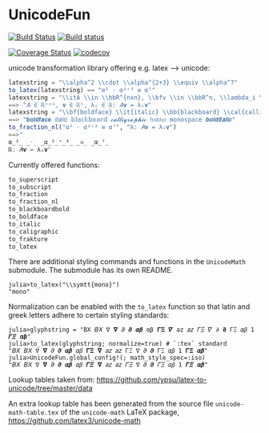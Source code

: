 # UnicodeFun
[![Build Status](https://travis-ci.org/SimonDanisch/UnicodeFun.jl.svg?branch=master)](https://travis-ci.org/SimonDanisch/UnicodeFun.jl)
[![Build status](https://ci.appveyor.com/api/projects/status/ri3ybegh0ffwyq0n/branch/master?svg=true)](https://ci.appveyor.com/project/SimonDanisch/unicodefun-jl/branch/master)

[![Coverage Status](https://coveralls.io/repos/github/SimonDanisch/UnicodeFun.jl/badge.svg?branch=master)](https://coveralls.io/github/SimonDanisch/UnicodeFun.jl?branch=master)
[![codecov](https://codecov.io/gh/SimonDanisch/UnicodeFun.jl/branch/master/graph/badge.svg)](https://codecov.io/gh/SimonDanisch/UnicodeFun.jl)


unicode transformation library offering e.g. latex --> unicode:

```Julia
latexstring = "\\alpha^2 \\cdot \\alpha^{2+3} \\equiv \\alpha^7"
to_latex(latexstring) == "α² ⋅ α²⁺³ ≡ α⁷"
latexstring = "\\itA \\in \\bbR^{nxn}, \\bfv \\in \\bbR^n, \\lambda_i \\in \\bbR: \\itA\\bfv = \\lambda_i\\bfv"
==> "𝐴 ∈ ℝⁿˣⁿ, 𝐯 ∈ ℝⁿ, λᵢ ∈ ℝ: 𝐴𝐯 = λᵢ𝐯"
latexstring = "\\bf{boldface} \\it{italic} \\bb{blackboard} \\cal{calligraphic} \\frak{fraktur} \\mono{monospace} \\bfit{bolditalic}"
==> "𝐛𝐨𝐥𝐝𝐟𝐚𝐜𝐞 𝑖𝑡𝑎𝑙𝑖𝑐 𝕓𝕝𝕒𝕔𝕜𝕓𝕠𝕒𝕣𝕕 𝓬𝓪𝓵𝓵𝓲𝓰𝓻𝓪𝓹𝓱𝓲𝓬 𝔣𝔯𝔞𝔨𝔱𝔲𝔯 𝚖𝚘𝚗𝚘𝚜𝚙𝚊𝚌𝚎 𝒃𝒐𝒍𝒅𝒊𝒕𝒂𝒍𝒊𝒄"
to_fraction_nl("α² ⋅ α²⁺³ ≡ α⁷", "ℝ: 𝐴𝐯 = λᵢ𝐯")
==>"
α̲²̲ ̲⋅̲ ̲α̲²̲⁺̲³̲ ̲≡̲ ̲α̲⁷̲
ℝ: 𝐴𝐯 = λᵢ𝐯"
```

Currently offered functions:
```Julia
to_superscript
to_subscript
to_fraction
to_fraction_nl
to_blackboardbold
to_boldface
to_italic
to_caligraphic
to_frakture
to_latex
```

There are additional styling commands and functions in the `UnicodeMath` submodule. The submodule has its own README.
```julia-repl
julia>to_latex("\\symtt{mono}")
"𝚖𝚘𝚗𝚘"
```
Normalization can be enabled with the `to_latex` function so that latin and greek letters adhere to certain styling standards:
```julia-repl
julia>glyphstring = "BX 𝐵𝑋 ∇ 𝛁 𝜕 𝝏 𝜶𝜷 αβ 𝚪𝚵 𝜵 az 𝑎𝑧 𝛤𝛯 𝛻 ∂ 𝛛 ΓΞ 𝛼𝛽 1 𝜞𝜩 𝛂𝛃"
julia>to_latex(glyphstring; normalize=true) # `:tex` standard
"𝐵𝑋 𝐵𝑋 ∇ 𝛁 𝜕 𝝏 𝜶𝜷 𝛼𝛽 𝚪𝚵 𝛁 𝑎𝑧 𝑎𝑧 ΓΞ ∇ 𝜕 𝝏 ΓΞ 𝛼𝛽 1 𝚪𝚵 𝜶𝜷"
julia>UnicodeFun.global_config!(; math_style_spec=:iso)
"𝐵𝑋 𝐵𝑋 ∇ 𝛁 𝜕 𝝏 𝜶𝜷 𝛼𝛽 𝜞𝜩 𝛁 𝑎𝑧 𝑎𝑧 𝛤𝛯 ∇ 𝜕 𝝏 𝛤𝛯 𝛼𝛽 1 𝜞𝜩 𝜶𝜷"
```

Lookup tables taken from:
https://github.com/ypsu/latex-to-unicode/tree/master/data

An extra lookup table has been generated from the source file `unicode-math-table.tex` of the `unicode-math` LaTeX package, https://github.com/latex3/unicode-math